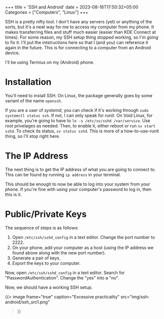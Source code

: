 +++
title = 'SSH and Android'
date = 2023-08-16T17:50:32+05:00
Categories = ["Computers", "Linux"]
+++

SSH is a pretty nifty tool. I don't have any servers (yet) or anything of the sorts, but it's a neat way for me to access my computer from my phone. It makes transferring files and stuff much easier (easier than KDE Connect at times). For some reason, my SSH setup thing stopped working, so I'm going to fix it. I'll put the intstructions here so that I (and you) can reference it again in the future. This is for connecting to a computer from an Android device.

I'll be using Termius on my (Android) phone.

# Installation

You'll need to install SSH. On Linux, the package generally goes by some variant of the name `openssh`.

If you are a user of *systemd*, you can check if it's working through `sudo systemctl status ssh`. If not, I can only speak for *runit*. On Void Linux, for example, you're going to have to `ln -s /etc/sv/sshd /var/service`. Use root privelages as needed. Then, to enable it, either reboot or run `sv start sshd`. To check its status, `sv status sshd`. This is more of a how-to-use-runit thing, so I'll stop right here.

# The IP Address

The next thing is to get the IP address of what you are going to connect to. This can be found by running `ip address` in your terminal.

This should be enough to now be able to log into your system from your phone. If you're fine with using your computer's password to log in, then this is it.

# Public/Private Keys

The sequence of steps is as follows:

1. Open `/etc/ssh/sshd_config` in a text editor. Change the port number to 2222.
2. On your phone, add your computer as a host (using the IP address we found above along with the new port number).
3. Generate a pair of keys.
4. Export the keys to your computer.

Now, open `/etc/ssh/sshd_config` in a text editor. Search for "PasswordAuthentication". Change the "yes" into a "no".

Now, we should have a working SSH setup.

{{< image
  frame="true"
  caption="Excessive practicality"
  src="img/ssh-android/ssh_src1.png"
>}}
